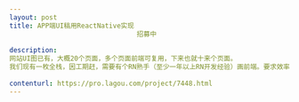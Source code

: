 ```yaml
---                
layout: post       
title: APP端UI稿用ReactNative实现
                                招募中
           
description: 
网站UI图已有，大概20个页面，多个页面前端可复用，下来也就十来个页面。
我们现有一枚全栈，因工期赶，需要有个RN熟手（至少一年以上RN开发经验）画前端。要求效率高、易沟通、有责任心。
     
contenturl: https://pro.lagou.com/project/7448.html      
---                 
```

